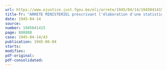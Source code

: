 ```yaml
---
url: https://www.ejustice.just.fgov.be/eli/arrete/1945/04/14/1945041415/justel
title-fr: "ARRETE MINISTERIEL prescrivant l'élaboration d'une statistique mensuelle de l'activité dans l'industrie des fabrications métalliques"
date: 1945-04-14
source:
number: 1945041415
page: 888888
case: 1945-04-14/43
publication: 1945-06-04
starts:
modifies:
pdf-original:
pdf-consolidated:
---
```


